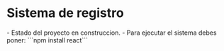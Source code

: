 <h1>Sistema de registro</h1>
- Estado del proyecto en construccion.
- Para ejecutar el sistema debes poner:
```npm install react```
